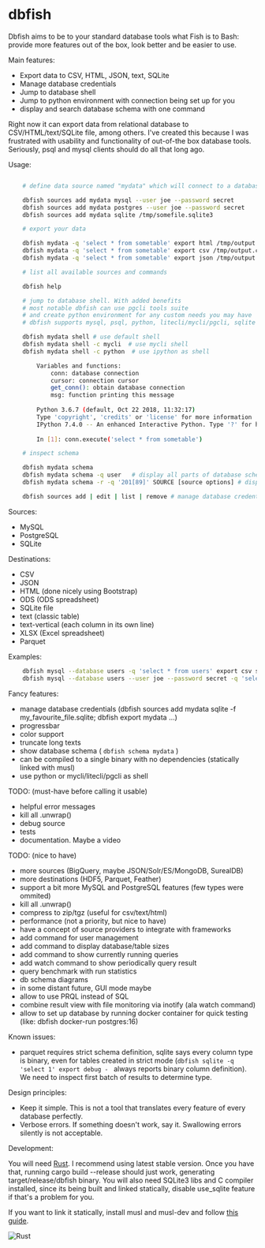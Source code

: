 # dbfish

Dbfish aims to be to your standard database tools what Fish is to Bash:
provide more features out of the box, look better and be easier to use.

Main features:

* Export data to CSV, HTML, JSON, text, SQLite
* Manage database credentials
* Jump to database shell
* Jump to python environment with connection being set up for you
* display and search database schema with one command


Right now it can export data from relational database to CSV/HTML/text/SQLite file, among others.
I've created this because I was frustrated with usability and functionality of out-of-the box database tools.
Seriously, psql and mysql clients should do all that long ago.

Usage:

```bash

    # define data source named "mydata" which will connect to a database you use (pick one you like)

    dbfish sources add mydata mysql --user joe --password secret
    dbfish sources add mydata postgres --user joe --password secret
    dbfish sources add mydata sqlite /tmp/somefile.sqlite3

    # export your data

    dbfish mydata -q 'select * from sometable' export html /tmp/output.html
    dbfish mydata -q 'select * from sometable' export csv /tmp/output.csv
    dbfish mydata -q 'select * from sometable' export json /tmp/output.json

    # list all available sources and commands

    dbfish help

    # jump to database shell. With added benefits
    # most notable dbfish can use pgcli tools suite
    # and create python environment for any custom needs you may have
    # dbfish supports mysql, psql, python, litecli/mycli/pgcli, sqlite

    dbfish mydata shell # use default shell
    dbfish mydata shell -c mycli  # use mycli shell
    dbfish mydata shell -c python  # use ipython as shell

        Variables and functions:
            conn: database connection
            cursor: connection cursor
            get_conn(): obtain database connection
            msg: function printing this message
        
        Python 3.6.7 (default, Oct 22 2018, 11:32:17) 
        Type 'copyright', 'credits' or 'license' for more information
        IPython 7.4.0 -- An enhanced Interactive Python. Type '?' for help.
        
        In [1]: conn.execute('select * from sometable') 

    # inspect schema

    dbfish mydata schema
    dbfish mydata schema -q user   # display all parts of database schema that contain phrase "user"
    dbfish mydata schema -r -q '201[89]' SOURCE [source options] # display all parts of database schema that match given regex

    dbfish sources add | edit | list | remove # manage database credential
```

Sources:

 * MySQL
 * PostgreSQL
 * SQLite

Destinations:

 * CSV
 * JSON
 * HTML (done nicely using Bootstrap)
 * ODS (ODS spreadsheet)
 * SQLite file
 * text (classic table)
 * text-vertical (each column in its own line)
 * XLSX (Excel spreadsheet)
 * Parquet


Examples:

```bash
    dbfish mysql --database users -q 'select * from users' export csv somefile.csv
    dbfish mysql --database users --user joe --password secret -q 'select * from users' export sqlite -f somefile.sqlite
```


Fancy features:

 * manage database credentials (dbfish sources add mydata sqlite -f my_favourite_file.sqlite; dbfish export mydata ...)
 * progressbar
 * color support
 * truncate long texts
 * show database schema ( ```dbfish schema mydata``` )
 * can be compiled to a single binary with no dependencies (statically linked with musl)
 * use python or mycli/litecli/pgcli as shell

TODO: (must-have before calling it usable)

 * helpful error messages
 * kill all .unwrap()
 * debug source
 * tests
 * documentation. Maybe a video


TODO: (nice to have)

 * more sources (BigQuery, maybe JSON/Solr/ES/MongoDB, SurealDB)
 * more destinations (HDF5, Parquet, Feather)
 * support a bit more MySQL and PostgreSQL features (few types were ommited)
 * kill all .unwrap()
 * compress to zip/tgz (useful for csv/text/html)
 * performance (not a priority, but nice to have)
 * have a concept of source providers to integrate with frameworks
 * add command for user management
 * add command to display database/table sizes
 * add command to show currently running queries
 * add watch command to show periodically query result
 * query benchmark with run statistics
 * db schema diagrams
 * in some distant future, GUI mode maybe
 * allow to use PRQL instead of SQL
 * combine result view with file monitoring via inotify (ala watch command)
 * allow to set up database by running docker container for quick testing (like: dbfish docker-run postgres:16)

 Known issues:

 * parquet requires strict schema definition, sqlite says every column type is binary,
   even for tables created in strict mode (```dbfish sqlite -q 'select 1' export debug - ```
   always reports binary column definition).
   We need to inspect first batch of results to determine type.

Design principles:

* Keep it simple. This is not a tool that translates every feature of every database perfectly.
* Verbose errors. If something doesn't work, say it. Swallowing errors silently is not acceptable.


Development:

You will need [Rust](https://www.rust-lang.org/). I recommend using latest stable version.
Once you have that, running cargo build --release should just work, generating target/release/dbfish binary.
You will also need SQLite3 libs and C compiler installed, since its being built and linked statically,
disable use_sqlite feature if that's a problem for you.

If you want to link it statically, install musl and musl-dev and follow [this guide](https://doc.rust-lang.org/nightly/edition-guide/rust-2018/platform-and-target-support/musl-support-for-fully-static-binaries.html).


![Rust](https://github.com/Fiedzia/dbfish/workflows/Rust/badge.svg)
